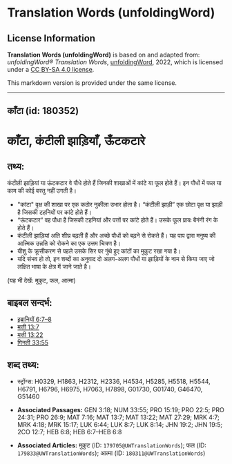 # Translation Words (unfoldingWord)

## License Information

**Translation Words (unfoldingWord)** is based on and adapted from: _unfoldingWord® Translation Words_, [unfoldingWord](https://unfoldingword.org/utw), 2022, which is licensed under a [CC BY-SA 4.0 license](https://creativecommons.org/licenses/by-sa/4.0/legalcode.en).

This markdown version is provided under the same license.



--------------------------------

## काँटा (id: 180352)

काँटा, कंटीली झाड़ियाँ, ऊँटकटारे
===============================

तथ्य:
-----

कंटीली झाड़ियां या ऊंटकटार वे पौधे होते हैं जिनकी शाखाओं में कांटे या फूल होते हैं। इन पौधों में फल या काम की कोई वस्तु नहीं उगती है।

* "कांटा" वृक्ष की शाखा पर एक कठोर नुकीला उभार होता है। “कंटीली झाड़ी” एक छोटा वृक्ष या झाड़ी है जिसकी टहनियों पर कांटे होते हैं।
* “ऊंटकटार” वह पौधा है जिसकी टहनियां और पत्तों पर कांटे होते हैं। उसके फूल प्रायः बैगंनी रंग के होते हैं।
* कंटीली झाड़ियां अति शीघ्र बढ़ती हैं और अच्छे पौधों को बढ़ने से रोकते हैं। यह पाप द्वारा मनुष्य की आत्मिक उन्नति को रोकने का एक उत्तम चित्रण है।
* यीशु के क्रूसीकरण से पहले उसके सिर पर गुंथे हुए कांटों का मुकुट रखा गया है।
* यदि संभव हो तो, इन शब्दों का अनुवाद दो अलग\-अलग पौधों या झाड़ियों के नाम से किया जाए जो लक्षित भाषा के क्षेत्र में जाने जाते है।

(यह भी देखें: मुकुट, फल, आत्मा)

बाइबल सन्दर्भ:
--------------

* [इब्रानियों 6:7–8](https://ref.ly/Heb6:7-Heb6:8)
* [मत्ती 13:7](https://ref.ly/Matt13:7)
* [मत्ती 13:22](https://ref.ly/Matt13:22)
* [गिनती 33:55](https://ref.ly/Num33:55)

शब्द तथ्य:
----------

* स्ट्रोंग्स: H0329, H1863, H2312, H2336, H4534, H5285, H5518, H5544, H6791, H6796, H6975, H7063, H7898, G01730, G01740, G46470, G51460

* **Associated Passages:** GEN 3:18; NUM 33:55; PRO 15:19; PRO 22:5; PRO 24:31; PRO 26:9; MAT 7:16; MAT 13:7; MAT 13:22; MAT 27:29; MRK 4:7; MRK 4:18; MRK 15:17; LUK 6:44; LUK 8:7; LUK 8:14; JHN 19:2; JHN 19:5; 2CO 12:7; HEB 6:8; HEB 6:7–HEB 6:8
* **Associated Articles:** मुकुट (ID: `179705@UWTranslationWords`); फल (ID: `179833@UWTranslationWords`); आत्मा (ID: `180311@UWTranslationWords`)

